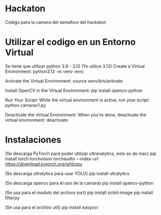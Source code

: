 # Hackaton
Código para la camara del semaforo del hackaton

# Utilizar el codigo en un Entorno Virtual
Se tiene que utilizar python 3.9 - 3.12 (Yo utilice 3.12)
Create a Virtual Environment:
        python3.12 -m venv venv
    
Activate the Virtual Environment:
        source venv/bin/activate

Install OpenCV in the Virtual Environment:
        pip install opencv-python

Run Your Script: While the virtual environment is active, run your script:
        python camarav1.py

Deactivate the Virtual Environment: When you're done, deactivate the virtual environment:
        deactivate

# Instalaciones
(Se descarga PyTorch para poder utilizar ultranalytics, esto es de mac)
    pip install torch torchvision torchaudio --index-url https://download.pytorch.org/whl/cpu

(Se descarga ultralytics para usar YOLO)
    pip install ultralytics

(Se descarga opencv para el uso de la camara)
    pip install opencv-python

(Se usa para el modulo del archivo sort)
    pip install scikit-image
    pip install filterpy

(Se usa para el archivo util)
pip install easyocr

